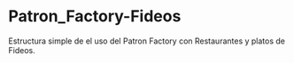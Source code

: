 # Patron_Factory-Fideos
Estructura simple de el uso del Patron Factory con Restaurantes y platos de Fideos.
